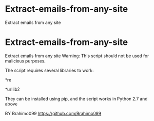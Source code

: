 # Extract-emails-from-any-site
Extract emails from any site
# Extract-emails-from-any-site
Extract emails from any site
Warning: This script should not be used for malicious purposes.

The script requires several libraries to work:

*re

*urllib2

They can be installed using pip, and the script works in Python 2.7 and above

BY  Brahimo099
https://github.com/Brahimo099








